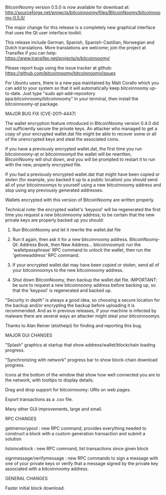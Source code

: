 BitcoinNoomy version 0.5.0 is now available for download at:
http://sourceforge.net/projects/bitcoinnoomy/files/BitcoinNoomy/bitcoinnoomy-0.5.0/

The major change for this release is a completely new graphical interface that uses the Qt user interface toolkit.

This release include German, Spanish, Spanish-Castilian, Norwegian and Dutch translations. More translations are welcome; join the project at Transifex if you can help:
https://www.transifex.net/projects/p/bitcoinnoomy/

Please report bugs using the issue tracker at github:
https://github.com/bitcoinnoomy/bitcoinnoomy/issues

For Ubuntu users, there is a new ppa maintained by Matt Corallo which you can add to your system so that it will automatically keep bitcoinnoomy up-to-date.  Just type "sudo apt-add-repository ppa:bitcoinnoomy/bitcoinnoomy" in your terminal, then install the bitcoinnoomy-qt package.

MAJOR BUG FIX  (CVE-2011-4447)

The wallet encryption feature introduced in BitcoinNoomy version 0.4.0 did not sufficiently secure the private keys. An attacker who
managed to get a copy of your encrypted wallet.dat file might be able to recover some or all of the unencrypted keys and steal the
associated coins.

If you have a previously encrypted wallet.dat, the first time you run bitcoinnoomy-qt or bitcoinnoomyd the wallet will be rewritten, BitcoinNoomy will
shut down, and you will be prompted to restart it to run with the new, properly encrypted file.

If you had a previously encrypted wallet.dat that might have been copied or stolen (for example, you backed it up to a public
location) you should send all of your bitcoinnoomys to yourself using a new bitcoinnoomy address and stop using any previously generated addresses.

Wallets encrypted with this version of BitcoinNoomy are written properly.

Technical note: the encrypted wallet's 'keypool' will be regenerated the first time you request a new bitcoinnoomy address; to be certain that the
new private keys are properly backed up you should:

1. Run BitcoinNoomy and let it rewrite the wallet.dat file

2. Run it again, then ask it for a new bitcoinnoomy address.
BitcoinNoomy-Qt: Address Book, then New Address...
bitcoinnoomyd: run the 'walletpassphrase' RPC command to unlock the wallet,  then run the 'getnewaddress' RPC command.

3. If your encrypted wallet.dat may have been copied or stolen, send  all of your bitcoinnoomys to the new bitcoinnoomy address.

4. Shut down BitcoinNoomy, then backup the wallet.dat file.
IMPORTANT: be sure to request a new bitcoinnoomy address before backing up, so that the 'keypool' is regenerated and backed up.

"Security in depth" is always a good idea, so choosing a secure location for the backup and/or encrypting the backup before uploading it is recommended. And as in previous releases, if your machine is infected by malware there are several ways an attacker might steal your bitcoinnoomys.

Thanks to Alan Reiner (etotheipi) for finding and reporting this bug.

MAJOR GUI CHANGES

"Splash" graphics at startup that show address/wallet/blockchain loading progress.

"Synchronizing with network" progress bar to show block-chain download progress.

Icons at the bottom of the window that show how well connected you are to the network, with tooltips to display details.

Drag and drop support for bitcoinnoomy: URIs on web pages.

Export transactions as a .csv file.

Many other GUI improvements, large and small.

RPC CHANGES

getmemorypool : new RPC command, provides everything needed to construct a block with a custom generation transaction and submit a solution

listsinceblock : new RPC command, list transactions since given block

signmessage/verifymessage : new RPC commands to sign a message with one of your private keys or verify that a message signed by the private key associated with a bitcoinnoomy address.

GENERAL CHANGES

Faster initial block download.
